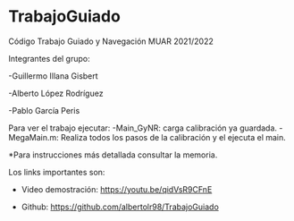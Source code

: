 # TrabajoGuiado
Código Trabajo Guiado y Navegación MUAR 2021/2022

Integrantes del grupo:

 -Guillermo Illana Gisbert
 
 -Alberto López Rodríguez
 
 -Pablo García Peris

Para ver el trabajo ejecutar:
 -Main_GyNR: carga calibración ya guardada.
 -MegaMain.m: Realiza todos los pasos de la calibración y el ejecuta el main.

*Para instrucciones más detallada consultar la memoria.

Los links importantes son:

 - Video demostración: https://youtu.be/qidVsR9CFnE

 - Github: https://github.com/albertolr98/TrabajoGuiado
